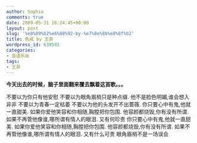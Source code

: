 ```yaml
---
author: Sophia
comments: true
date: 2009-05-31 16:24:45+00:00
layout: post
slug: '%e8%89%b2%e6%88%92-by-%e7%8e%8b%e8%8f%b2'
title: 色戒 by 王菲
wordpress_id: 639591
categories:
- 音语乐丝
tags:
- 王菲
---
```


**今天出去的时候，脑子里面翻来覆去飘着这首歌。。。**

不要以为你只有他安慰
不要以为眼角眉梢只是种点缀.
他不是脸色明媚,谁会想入非非
不要以为青春一定枯萎
不要以为他的头发开不出蔷薇.
你只要心中有鬼,他就一直甜美.
如果你爱他笑容和你相随,胸膛把你包围.
他容颜都烧毁,你有没有所谓.
如果不再管他像谁,哪所谓有情人的眼泪.
又有何珍贵
你只要心中有鬼,他就一直甜美.
如果你爱他笑容和你相随,胸膛把你包围.
他容颜都烧毁,你有没有所谓.
如果不再管他像谁,哪所谓有情人的眼泪.
又有什么可贵
眼角眉梢不是一场误会
